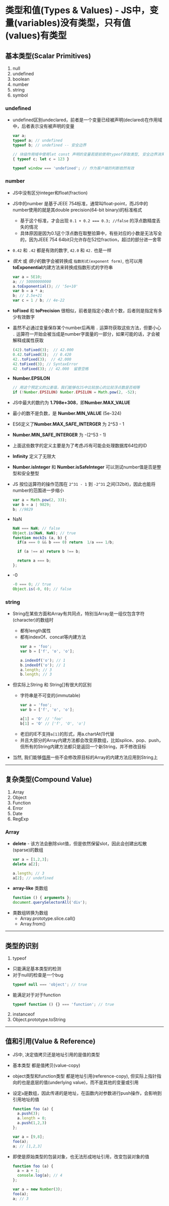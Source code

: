 # 类型和值(Types & Values) - JS中，变量(variables)没有类型，只有值(values)有类型

## 基本类型(Scalar Primitives)
1. null
2. undefined
3. boolean
4. number
5. string
6. symbol

### undefined
- undefined区别undeclared，前者是一个变量已经被声明(declared)在作用域中，后者表示没有被声明的变量
  ```javascript
  var a;
  typeof a; // undefined
  typeof b; // undefined -- 安全边界

  // 块级作用域中使用let const 声明的变量若提前使用typeof获取类型, 安全边界消失
  { typeof c; let c = 123 }

  typeof window === 'undefined'; // 作为客户端的判断依然有效
  ```

### number
- JS中没有区分integer和float(fraction)

- JS中的number 是基于JEEE 754标准，通常叫float-point，而JS中的number使用的就是其double precision(64-bit binary)的标准格式
  * 基于这个标准，才会出现 `0.1 + 0.2 === 0.3; //false` 的浮点数精度丢失的情况
  * 具体原因是因为0.1这个浮点数在取整验算中，有些对应的小数是无法写全的，因为JEEE 754 64bit只允许存在52位fraction，超过的部分进一舍零
- `0.42` 和 `.42` 都是有效的数字, `42.0` 和 `42.` 也是一样

- *很大* 或 *很小*的数字会被转换成 `指数形式(exponent form)`, 也可以用**toExponential**内建方法来转换成指数形式的字符串
  ```javascript
  var a = 5E10;
  a; // 50000000000
  a.toExponential(); // '5e+10'
  var b = a * a;
  b; // 2.5e+21
  var c = 1 / b; // 4e-22
  ```

- **toFixed** 和 **toPrecision** 很相似，前者是指定小数点个数，后者则是指定有多少有效数字

- 虽然不必通过变量保存某个number后再用 `.` 运算符获取这些方法，但要小心 `.` 运算符一开始会被当成是number字面量的一部分，如果可能的话，才会被解释成属性获取
  ```javascript
  (42).toFixed(3);  // 42.000
  0.42.toFixed(3);  // 0.420
  42..toFixed(3);  // 42.000
  42.toFixed(3); // SyntaxError
  42 .toFixed(3); // 42.000  留意空格
  ```

- **Number.EPSILON**
  ```javascript
  // 用这个预定义的公差值，我们能够在JS中比较放心的比较浮点数是否相等
  if (!Number.EPSILON) Number.EPSILON = Math.pow(2, -52);
  ```

- JS中最大的数约为 **1.798e+308**，即**Number.MAX_VALUE**

- 最小的数不是负数，是 **Number.MIN_VALUE** (5e-324)

- ES6定义了**Number.MAX_SAFE_INTERGER** 为 2^53 - 1

- **Number.MIN_SAFE_INTERGER** 为 -(2^53 - 1)

- 上面这些数字的定义主要是为了考虑JS有可能会处理数据库64位的ID

- **Infinity** 定义了无限大

- **Number.isInteger** 和 **Number.isSafeInteger** 可以测试number值是否是整型和安全整型

- JS 按位运算符的操作范围在 `2^31 - 1` 到 `-2^31` 之间(32bit)，因此也能将number的范围进一步缩小
  ```javascript
  var a = Math.pow(2, 33);
  var b = a | 9829;
  b; //9829
  ```
- NaN
  ```javascript
  NaN === NaN; // false
  Object.is(NaN, NaN); // true
  function mockIs (a, b) {
    if(a === 0 && b === 0) return  1/a === 1/b;

    if (a !== a) return b !== b;

    return a === b;
  };
  ```
- -0
  ```javascript
  -0 === 0; // true
  Object.is(-0, 0); // false
  ```

### string
- String在某些方面和Array有共同点，特别当Array是一组仅包含字符(character)的数组时

  - 都有length属性
  - 都有indexOf、concat等内建方法
    ```javascript
    var a = 'foo';
    var b = ['f', 'o', 'o'];

    a.indexOf('o'); // 1
    b.indexOf('o'); // 1
    a.length; // 3
    b.length; // 3
    ```
- 但实际上String 和 String[]有很大的区别
  - 字符串是不可变的(immutable)
    ```javascript
    var a = 'foo';
    var b = ['f', 'o', 'o'];

    a[1] = 'O' // 'foo'
    b[1] = 'O' // ['f', 'O', 'o']
    ```
  - 老旧的IE不支持`a[1]`的形式，用a.chartAt(1)代替
  - 并且大部分的Array内建方法都会改变原数组，比如splice、pop、push，但所有的String内建方法都只是返回一个新String，并不修改目标
- 当然, 我们能够[借用](https://codepen.io/bobby_li/pen/wLMVEq?editors=1111)一些不会修改原目标的Array的内建方法应用到String上

----

## 复杂类型(Compound Value)
1. Array
2. Object
3. Function
4. Error
5. Date
6. RegExp

### Array
- **delete** - 该方法会删除slot值，但是依然保留slot，因此会创建出松散(sparse)的数组
  ```javascript
  var a = [1,2,3];
  delete a[2];

  a.length; // 3
  a[2]; // undefined
  ```
- **array-like** 类数组
  ```javascript
  function () { arguments };
  document.querySelectorAll('div');
  ```
- 类数组转换为数组
  - Array.prototype.slice.call()
  - Array.from()

----

## 类型的识别
1. typeof
  - 只能满足基本类型的检测
  - 对于null的检查是一个bug
    ```javascript
    typeof null === 'object'; // true
    ```
  - 能满足对于对于function
    ```javascript
    typeof function () {} === 'function'; // true
    ```
2. instanceof
3. Object.prototype.toString

----

## 值和引用(Value & Reference)
- JS中, 决定值拷贝还是地址引用的是值的类型

- 基本类型 都是值拷贝(value-copy)

- object类型和function类型 都是地址引用(reference-copy), 但实际上指针指向的也是底层的值(underlying value)，而不是其他的变量或引用

- 设定`a`是数组，因此传递的是地址，在函数内对参数进行push操作，会影响到引用地址的值
  ```javascript
  function foo (a) {
    a.push(3);
    a.length = 0;
    a.push(1,2,3)
  };

  var a = [9,8];
  foo(a);
  a; // [1,2,3] 
  ```

- 即使是原始类型的包装对象，也无法形成地址引用，改变包装对象的值
  ```javascript
  function foo (a) {
    a = a + 1;
    console.log(a); // 4
  };

  var a = new Number(3);
  foo(a);
  a; // 3
  ```